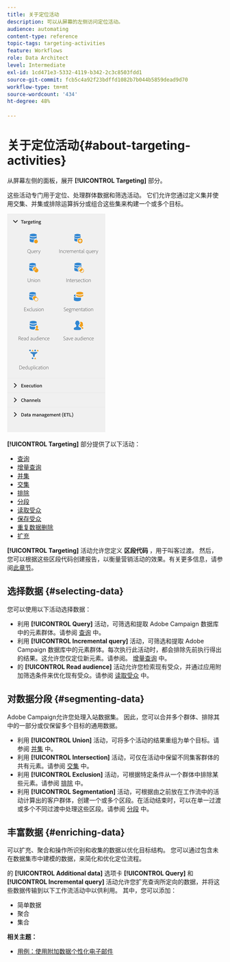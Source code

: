 ```yaml
---
title: 关于定位活动
description: 可以从屏幕的左侧访问定位活动。
audience: automating
content-type: reference
topic-tags: targeting-activities
feature: Workflows
role: Data Architect
level: Intermediate
exl-id: 1cd471e3-5332-4119-b342-2c3c8503fdd1
source-git-commit: fcb5c4a92f23bdffd1082b7b044b5859dead9d70
workflow-type: tm+mt
source-wordcount: '434'
ht-degree: 48%

---
```


# 关于定位活动{#about-targeting-activities}

从屏幕左侧的面板，展开 **[!UICONTROL Targeting]** 部分。

这些活动专门用于定位、处理群体数据和筛选活动。 它们允许您通过定义集并使用交集、并集或排除运算拆分或组合这些集来构建一个或多个目标。

![](assets/wkf_targeting_activities.png)

**[!UICONTROL Targeting]** 部分提供了以下活动：

* [查询](../../automating/using/query.md)
* [增量查询](../../automating/using/incremental-query.md)
* [并集](../../automating/using/union.md)
* [交集](../../automating/using/intersection.md)
* [排除](../../automating/using/exclusion.md)
* [分段](../../automating/using/segmentation.md)
* [读取受众](../../automating/using/read-audience.md)
* [保存受众](../../automating/using/save-audience.md)
* [重复数据删除](../../automating/using/deduplication.md)
* [扩充](../../automating/using/enrichment.md)

**[!UICONTROL Targeting]** 活动允许您定义 **区段代码** ，用于叫客过渡。 然后，您可以根据这些区段代码创建报告，以衡量营销活动的效果。有关更多信息，请参阅[此章节](../../reporting/using/creating-a-report-workflow-segment.md)。

## 选择数据 {#selecting-data}

您可以使用以下活动选择数据：

* 利用 **[!UICONTROL Query]** 活动，可筛选和提取 Adobe Campaign 数据库中的元素群体。请参阅 [查询](../../automating/using/query.md) 中。
* 利用 **[!UICONTROL Incremental query]** 活动，可筛选和提取 Adobe Campaign 数据库中的元素群体。每次执行此活动时，都会排除先前执行得出的结果。这允许您仅定位新元素。请参阅。 [增量查询](../../automating/using/incremental-query.md) 中。
* 的 **[!UICONTROL Read audience]** 活动允许您检索现有受众，并通过应用附加筛选条件来优化现有受众。请参阅 [读取受众](../../automating/using/read-audience.md) 中。

## 对数据分段 {#segmenting-data}

Adobe Campaign允许您处理入站数据集。 因此，您可以合并多个群体、排除其中的一部分或仅保留多个目标的通用数据。

* 利用 **[!UICONTROL Union]** 活动，可将多个活动的结果重组为单个目标。请参阅 [并集](../../automating/using/union.md) 中。
* 利用 **[!UICONTROL Intersection]** 活动，可仅在活动中保留不同集客群体的共有元素。请参阅 [交集](../../automating/using/intersection.md) 中。
* 利用 **[!UICONTROL Exclusion]** 活动，可根据特定条件从一个群体中排除某些元素。请参阅 [排除](../../automating/using/exclusion.md) 中。
* 利用 **[!UICONTROL Segmentation]** 活动，可根据由之前放在工作流中的活动计算出的客户群体，创建一个或多个区段。在活动结束时，可以在单一过渡或多个不同过渡中处理这些区段。请参阅 [分段](../../automating/using/segmentation.md) 中。

## 丰富数据 {#enriching-data}

可以扩充、聚合和操作所识别和收集的数据以优化目标结构。 您可以通过包含未在数据集市中建模的数据，来简化和优化定位流程。

的 **[!UICONTROL Additional data]** 选项卡 **[!UICONTROL Query]** 和 **[!UICONTROL Incremental query]** 活动允许您扩充查询所定向的数据，并将这些数据传输到以下工作流活动中以供利用。 其中，您可以添加：

* 简单数据
* 聚合
* 集合

**相关主题：**

* [用例：使用附加数据个性化电子邮件](../../automating/using/personalizing-email-with-additional-data.md)
